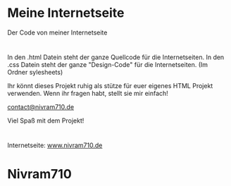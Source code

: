 # Meine Internetseite
Der Code von meiner Internetseite
#
In den .html Datein steht der ganze Quellcode für die Internetseiten.
In den .css Datein steht der ganze "Design-Code" für die Internetseiten. (Im Ordner sylesheets)

Ihr könnt dieses Projekt ruhig als stütze für euer eigenes HTML Projekt
verwenden. Wenn ihr fragen habt, stellt sie mir einfach!

contact@nivram710.de

Viel Spaß mit dem Projekt!

#
Internetseite: www.nivram710.de

# Nivram710
